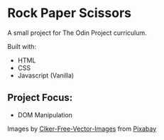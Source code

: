 # Rock Paper Scissors

A small project for The Odin Project curriculum.

Built with:
- HTML
- CSS
- Javascript (Vanilla)

## Project Focus:
- DOM Manipulation

Images by <a href="https://pixabay.com/users/clker-free-vector-images-3736/?utm_source=link-attribution&amp;utm_medium=referral&amp;utm_campaign=image&amp;utm_content=296853">Clker-Free-Vector-Images</a> from <a href="https://pixabay.com//?utm_source=link-attribution&amp;utm_medium=referral&amp;utm_campaign=image&amp;utm_content=296853">Pixabay</a>
